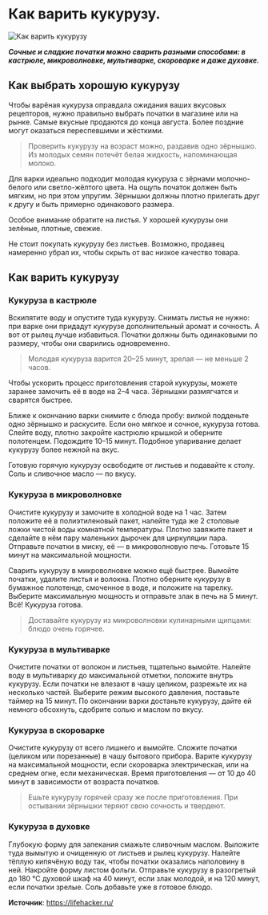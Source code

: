 # Как варить кукурузу.

![Как варить кукурузу](/images/Kulinar/Sovet/kukuruza.jpg 'Как варить кукурузу')

_**Сочные и сладкие початки можно сварить разными способами: в кастрюле, микроволновке, мультиварке, скороварке и даже духовке.**_

## Как выбрать хорошую кукурузу

Чтобы варёная кукуруза оправдала ожидания ваших вкусовых рецепторов, нужно правильно выбрать початки в магазине или на рынке. Самые вкусные продаются до конца августа. Более поздние могут оказаться переспевшими и жёсткими.

> Проверить кукурузу на возраст можно, раздавив одно зёрнышко. Из молодых семян потечёт белая жидкость, напоминающая молоко.

Для варки идеально подходит молодая кукуруза с зёрнами молочно-белого или светло-жёлтого цвета. На ощупь початок должен быть мягким, но при этом упругим. Зёрнышки должны плотно прилегать друг к другу и быть примерно одинакового размера.

Особое внимание обратите на листья. У хорошей кукурузы они зелёные, плотные, свежие.

Не стоит покупать кукурузу без листьев. Возможно, продавец намеренно убрал их, чтобы скрыть от вас низкое качество товара.

## Как варить кукурузу

### Кукуруза в кастрюле

Вскипятите воду и опустите туда кукурузу. Снимать листья не нужно: при варке они придадут кукурузе дополнительный аромат и сочность. А вот от рылец лучше избавиться. Початки должны быть одинаковыми по размеру, чтобы они сварились одновременно.

> Молодая кукуруза варится 20–25 минут, зрелая — не меньше 2 часов.

Чтобы ускорить процесс приготовления старой кукурузы, можете заранее замочить её в воде на 2–4 часа. Зёрнышки размягчатся и сварятся быстрее.

Ближе к окончанию варки снимите с блюда пробу: вилкой подденьте одно зёрнышко и раскусите. Если оно мягкое и сочное, кукуруза готова. Слейте воду, плотно закройте кастрюлю крышкой и оберните полотенцем. Подождите 10–15 минут. Подобное упаривание делает кукурузу более нежной на вкус.

Готовую горячую кукурузу освободите от листьев и подавайте к столу. Соль и сливочное масло — по вкусу.

### Кукуруза в микроволновке

Очистите кукурузу и замочите в холодной воде на 1 час. Затем положите её в полиэтиленовый пакет, налейте туда же 2 столовые ложки чистой воды комнатной температуры. Плотно завяжите пакет и сделайте в нём пару маленьких дырочек для циркуляции пара. Отправьте початки в миску, её — в микроволновую печь. Готовьте 15 минут на максимальной мощности.

Сварить кукурузу в микроволновке можно ещё быстрее. Вымойте початки, удалите листья и волокна. Плотно оберните кукурузу в бумажное полотенце, смоченное в воде, и положите на тарелку. Выберите максимальную мощность и отправьте злак в печь на 5 минут. Всё! Кукуруза готова.

> Доставайте кукурузу из микроволновки кулинарными щипцами: блюдо очень горячее.

### Кукуруза в мультиварке

Очистите початки от волокон и листьев, тщательно вымойте. Налейте воду в мультиварку до максимальной отметки, положите внутрь кукурузу. Если початки не влезают в чашу целиком, разрежьте их на несколько частей. Выберите режим высокого давления, поставьте таймер на 15 минут. По окончании варки достаньте кукурузу, дайте ей немного обсохнуть, сдобрите солью и маслом по вкусу.

### Кукуруза в скороварке

Очистите кукурузу от всего лишнего и вымойте. Сложите початки (целиком или порезанные) в чашу бытового прибора. Варите кукурузу на максимальной мощности, если скороварка электрическая, или на среднем огне, если механическая. Время приготовления — от 10 до 40 минут в зависимости от возраста початков.

> Ешьте кукурузу горячей сразу же после приготовления. При остывании зёрнышки теряют свою сочность и твердеют.

### Кукуруза в духовке

Глубокую форму для запекания смажьте сливочным маслом. Выложите туда вымытую и очищенную от листьев и рылец кукурузу. Налейте тёплую кипячёную воду так, чтобы початки оказались наполовину в ней. Накройте форму листом фольги. Отправьте кукурузу в разогретый до 180 °С духовой шкаф на 40 минут, если злак молодой, и на 120 минут, если початки зрелые. Соль добавьте уже в готовое блюдо.

**Источник**: https://lifehacker.ru/
